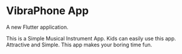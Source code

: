 # VibraPhone App

A new Flutter application.

This is a Simple Musical Instrument App. Kids can easily use this app. Attractive and Simple. This app makes your boring time fun.



